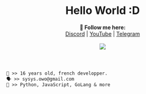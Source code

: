 <h1 align="center">Hello World :D</h1>

<p align="center">
  <b>🖤 Follow me here:</b><br>
  <a href="https://discord.gg/ZZDHa52cVJ">Discord</a> |
  <a href="https://www.youtube.com/c/cheatingiscool">YouTube</a> |
  <a href="https://t.me/askineiko">Telegram</a>
  <br><br>
  <img src="https://giffiles.alphacoders.com/183/183296.gif">
  <br><br>
</p>

#
```diff
👤 >> 16 years old, french developper.
🗣️ >> sysys.owo@gmail.com
🐺 >> Python, JavaScript, GoLang & more
```
#
